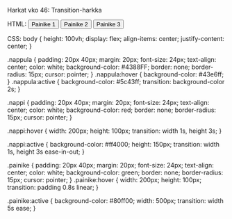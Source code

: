 Harkat vko 46:
Transition-harkka


HTML:
<input class="nappula" type="button" value="Painike 1" />
<input class="nappi" type="button" value="Painike 2" />
<input class="painike" type="button" value="Painike 3" />

CSS:
body {
  height: 100vh;
  display: flex;
  align-items: center;
  justify-content: center;
}

.nappula {
  padding: 20px 40px;
  margin: 20px;
  font-size: 24px;
  text-align: center;
  color: white;
  background-color: #4388FF;
  border: none;
  border-radius: 15px;
  cursor: pointer;
}
.nappula:hover {
  background-color: #43e6ff; 
}
.nappula:active {
  background-color: #5c43ff;
  transition: background-color 2s;
}

.nappi {
   padding: 20px 40px;
  margin: 20px;
  font-size: 24px;
  text-align: center;
  color: white;
  background-color: red;
  border: none;
  border-radius: 15px;
  cursor: pointer;
}

.nappi:hover {
  width: 200px;
  height: 100px;
  transition: width 1s, height 3s;
}

.nappi:active {
  background-color: #ff4000;
  height: 150px;
  transition: width 1s, height 3s ease-in-out;
}

.painike {
   padding: 20px 40px;
  margin: 20px;
  font-size: 24px;
  text-align: center;
  color: white;
  background-color: green;
  border: none;
  border-radius: 15px;
  cursor: pointer;
}
 .painike:hover {
  width: 200px;
  height: 100px;
  transition: padding 0.8s linear;
}

.painike:active {
  background-color: #80ff00;
  width: 500px;
  transition: width 5s ease;
}
